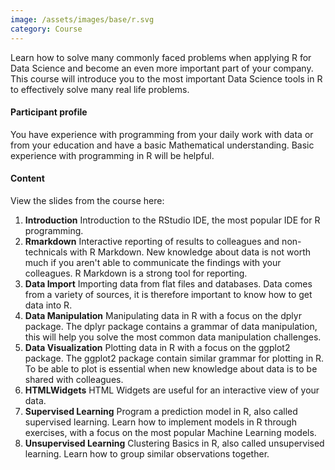 ```yaml
---
image: /assets/images/base/r.svg
category: Course
---
```

Learn how to solve many commonly faced problems when applying R for Data Science and become an even more important part of your company. This course will introduce you to the most important Data Science tools in R to effectively solve many real life problems.<!--more-->

<h4>Participant profile</h4>

You have experience with programming from your daily work with data or from your education and have a basic Mathematical understanding. Basic experience with programming in R will be helpful.

<h4>Content</h4>

View the slides from the course here:

<ol>
    <li><b>Introduction</b> Introduction to the RStudio IDE, the most popular IDE for R programming.</li>
    <li><b>Rmarkdown</b> Interactive reporting of results to colleagues and non-technicals with R Markdown. New knowledge about data is not worth much if you aren't able to communicate the findings with your colleagues. R Markdown is a strong tool for reporting.</li>
    <li><b>Data Import</b> Importing data from flat files and databases. Data comes from a variety of sources, it is therefore important to know how to get data into R.</li>
    <li><b>Data Manipulation</b> Manipulating data in R with a focus on the dplyr package. The dplyr package contains a grammar of data manipulation, this will help you solve the most common data manipulation challenges.</li>
    <li><b>Data Visualization</b> Plotting data in R with a focus on the ggplot2 package. The ggplot2 package contain similar grammar for plotting in R. To be able to plot is essential when new knowledge about data is to be shared with colleagues.</li>
    <li><b>HTMLWidgets</b> HTML Widgets are useful for an interactive view of your data.</li>
    <li><b>Supervised Learning</b> Program a prediction model in R, also called supervised learning. Learn how to implement models in R through exercises, with a focus on the most popular Machine Learning models.</li>
    <li><b>Unsupervised Learning</b> Clustering Basics in R, also called unsupervised learning. Learn how to group similar observations together.</li>
</ol>
